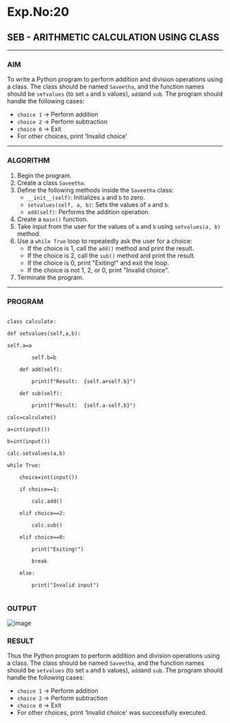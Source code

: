 # Exp.No:20  
## SEB - ARITHMETIC CALCULATION USING CLASS

---

### AIM  
To write a Python program to perform addition and division operations using a class. The class should be named `Saveetha`, and the function names should be `setvalues` (to set `a` and `b` values), `add`and `sub`. The program should handle the following cases:  
- `choice 1` → Perform addition  
- `choice 2` → Perform subtraction  
- `choice 0` → Exit  
- For other choices, print 'Invalid choice'

---

### ALGORITHM

1. Begin the program.  
2. Create a class `Saveetha`.  
3. Define the following methods inside the `Saveetha` class:  
   - `__init__(self)`: Initializes `a` and `b` to zero.  
   - `setvalues(self, a, b)`: Sets the values of `a` and `b`.  
   - `add(self)`: Performs the addition operation.   
4. Create a `main()` function.  
5. Take input from the user for the values of `a` and `b` using `setvalues(a, b)` method.  
6. Use a `while True` loop to repeatedly ask the user for a choice:  
   - If the choice is 1, call the `add()` method and print the result.  
   - If the choice is 2, call the `sub()` method and print the result. 
   - If the choice is 0, print "Exiting!" and exit the loop.  
   - If the choice is not 1, 2, or 0, print "Invalid choice".  
7. Terminate the program.

---

### PROGRAM

```

class calculate:

def setvalues(self,a,b):

self.a=a

        self.b=b

    def add(self):

        print(f"Result:  {self.a+self.b}")

    def sub(self):

        print(f"Result:  {self.a-self.b}")

calc=calculate()

a=int(input())

b=int(input())

calc.setvalues(a,b)

while True:

    choice=int(input())

    if choice==1:

        calc.add()

    elif choice==2:

        calc.sub()

    elif choice==0:

        print("Exiting!")

        break

    else:

        print("Invalid input")
    

```

### OUTPUT

![image](https://github.com/user-attachments/assets/64ba1119-482e-4e60-a4d7-f63c754c1158)




### RESULT


Thus the Python program to perform addition and division operations using a class. The class should be named `Saveetha`, and the function names should be `setvalues` (to set `a` and `b` values), `add`and `sub`. The program should handle the following cases:  
- `choice 1` → Perform addition  
- `choice 2` → Perform subtraction  
- `choice 0` → Exit  
- For other choices, print 'Invalid choice' was successfully executed.
